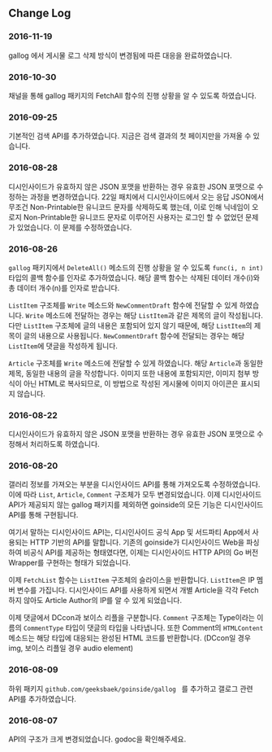## Change Log

### 2016-11-19
gallog 에서 게시물 로그 삭제 방식이 변경됨에 따른 대응을 완료하였습니다.

### 2016-10-30
채널을 통해 gallog 패키지의 FetchAll 함수의 진행 상황을 알 수 있도록 하였습니다. 

### 2016-09-25
기본적인 검색 API를 추가하였습니다. 지금은 검색 결과의 첫 페이지만을 가져올 수 있습니다.

### 2016-08-28
디시인사이드가 유효하지 않은 JSON 포맷을 반환하는 경우 유효한 JSON 포맷으로 수정하는 과정을 변경하였습니다. 22일 패치에서 디시인사이드에서 오는 응답 JSON에서 무조건 Non-Printable한 유니코드 문자를 삭제하도록 했는데, 이로 인해 닉네임이 오로지 Non-Printable한 유니코드 문자로 이루어진 사용자는 로그인 할 수 없었던 문제가 있었습니다. 이 문제를 수정하였습니다.

### 2016-08-26
`gallog` 패키지에서 `DeleteAll()` 메소드의 진행 상황을 알 수 있도록 `func(i, n int)` 타입의 콜백 함수를 인자로 추가하였습니다. 해당 콜백 함수는 삭제된 데이터 개수(i)와 총 데이터 개수(n)를 인자로 받습니다.

`ListItem` 구조체를 `Write` 메소드와 `NewCommentDraft` 함수에 전달할 수 있게 하였습니다. `Write` 메소드에 전달하는 경우는 해당 `ListItem`과 같은 제목의 글이 작성됩니다. 다만 `ListItem` 구조체에 글의 내용은 포함되어 있지 않기 때문에, 해당 `ListItem`의 제목이 글의 내용으로 사용됩니다. `NewCommentDraft` 함수에 전달되는 경우는 해당 `ListItem`에 댓글을 작성하게 됩니다.

`Article` 구조체를 `Write` 메소드에 전달할 수 있게 하였습니다. 해당 `Article`과 동일한 제목, 동일한 내용의 글을 작성합니다. 이미지 또한 내용에 포함되지만, 이미지 첨부 방식이 아닌 HTML로 복사되므로, 이 방법으로 작성된 게시물에 이미지 아이콘은 표시되지 않습니다.

### 2016-08-22
디시인사이드가 유효하지 않은 JSON 포맷을 반환하는 경우 유효한 JSON 포맷으로 수정해서 처리하도록 하였습니다.

### 2016-08-20
갤러리 정보를 가져오는 부분을 디시인사이드 API를 통해 가져오도록 수정하였습니다. 이에 따라 `List`, `Article`, `Comment` 구조체가 모두 변경되었습니다. 이제 디시인사이드 API가 제공되지 않는 gallog 패키지를 제외하면 goinside의 모든 기능은 디시인사이드 API를 통해 구현됩니다.

여기서 말하는 디시인사이드 API는, 디시인사이드 공식 App 및 서드파티 App에서 사용되는 HTTP 기반의 API를 말합니다. 기존의 goinside가 디시인사이드 Web을 파싱하여 비공식 API를 제공하는 형태였다면, 이제는 디시인사이드 HTTP API의 Go 버전 Wrapper를 구현하는 형태가 되었습니다.

이제 `FetchList` 함수는 `ListItem` 구조체의 슬라이스을 반환합니다. `ListItem`은 IP 멤버 변수를 가집니다. 디시인사이드 API를 사용하게 되면서 개별 Article을 각각 Fetch하지 않아도 Article Author의 IP를 알 수 있게 되었습니다.

이제 댓글에서 DCcon과 보이스 리플을 구분합니다. `Comment` 구조체는 Type이라는 이름의 `CommentType` 타입이 댓글의 타입을 나타냅니다. 또한 Comment의 `HTMLContent` 메소드는 해당 타입에 대응되는 완성된 HTML 코드를 반환합니다. (DCcon일 경우 img, 보이스 리플일 경우 audio element)

### 2016-08-09
하위 패키지 `github.com/geeksbaek/goinside/gallog ` 를 추가하고 갤로그 관련 API를 추가하였습니다.

### 2016-08-07
API의 구조가 크게 변경되었습니다. godoc을 확인해주세요.
